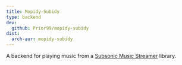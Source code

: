 ```yaml
---
title: Mopidy-Subidy
type: backend
dev:
  github: Prior99/mopidy-subidy
dist:
  arch-aur: mopidy-subidy
---
```


A backend for playing music from a
[Subsonic Music Streamer](https://www.subsonic.org/) library.
